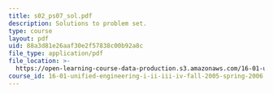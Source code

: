 ```yaml
---
title: s02_ps07_sol.pdf
description: Solutions to problem set.
type: course
layout: pdf
uid: 88a3d81e26aaf30e2f57838c00b92a8c
file_type: application/pdf
file_location: >-
  https://open-learning-course-data-production.s3.amazonaws.com/16-01-unified-engineering-i-ii-iii-iv-fall-2005-spring-2006/88a3d81e26aaf30e2f57838c00b92a8c_s02_ps07_sol.pdf
course_id: 16-01-unified-engineering-i-ii-iii-iv-fall-2005-spring-2006
---
```

